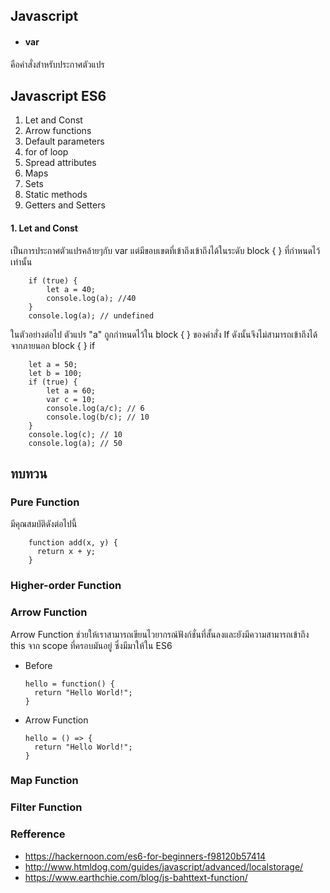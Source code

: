 ## Javascript

- #### var
คือคำสั่งสำหรับประกาศตัวแปร

## Javascript ES6 
1. Let and Const
2. Arrow functions
3. Default parameters
4. for of loop
5. Spread attributes
6. Maps
7. Sets
8. Static methods
9. Getters and Setters

#### 1. Let and Const
เป็นการประกาศตัวแปรคล้ายๆกับ var แต่มีขอบเขตที่เข้าถึงเข้าถึงได้ในระดับ block { } ที่กำหนดไว้เท่านั้น

        if (true) {
            let a = 40;
            console.log(a); //40
        }
        console.log(a); // undefined
       
ในตัวอย่างต่อไป ตัวแปร "a" ถูกกำหนดไว้ใน block { } ของคำสั่ง If ดังนั้นจึงไม่สามารถเข้าถึงได้จากภายนอก block { } if

        let a = 50;
        let b = 100;
        if (true) {
            let a = 60;
            var c = 10;
            console.log(a/c); // 6
            console.log(b/c); // 10
        }
        console.log(c); // 10
        console.log(a); // 50

## ทบทวน

### Pure Function

มีคุณสมบัติดังต่อไปนี้

        function add(x, y) {
          return x + y;
        }


### Higher-order Function

### Arrow Function

Arrow Function ช่วยให้เราสามารถเขียนไวยากรณ์ฟังก์ชั่นที่สั้นลงและยังมีความสามารถเข้าถึง this จาก scope ที่ครอบมันอยู่ ซึ่งมีมาให้ใน ES6

-   Before

        hello = function() {
          return "Hello World!";
        }
    
-   Arrow Function

        hello = () => {
          return "Hello World!";
        }
        
### Map Function

### Filter Function


### Refference

- https://hackernoon.com/es6-for-beginners-f98120b57414
- http://www.htmldog.com/guides/javascript/advanced/localstorage/
- https://www.earthchie.com/blog/js-bahttext-function/

